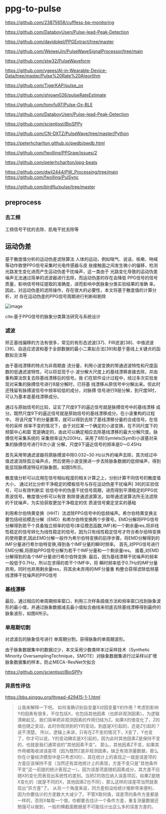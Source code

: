 # ppg-to-pulse

https://github.com/23875658/cuffless-bp-monitoring

https://github.com/DataboyUsen/Pulse-lead-Peak-Detection

https://github.com/davidokel/PPGExtract/tree/master

https://github.com/WeiweiJin/PulseWaveSignalProcessor/tree/main

https://github.com/stw32/PulseWaveform

https://github.com/vgees/AI-in-Wearable-Device-Data/tree/master/Pulse%20Rate%20Algorithm

https://github.com/TigerKAP/pulse_ox

https://github.com/shiown026/pulseRateEstimate


https://github.com/tonyfu97/Pulse-Ox-BLE


https://github.com/DataboyUsen/Pulse-lead-Peak-Detection


https://github.com/scientisst/BioSPPy


https://github.com/CN-DXTZ/PulseWave/tree/master/Python

https://peterhcharlton.github.io/pwdb/pwdb.html

https://github.com/fwolling/PPGraw/issues/2

https://github.com/peterhcharlton/ppg-beats

https://github.com/dwil2444/PW_Processing/tree/main
https://github.com/fwolling/PulSync

https://github.com/birdflu/pulse/tree/master

## preprocess

### 去工频

工频信号干扰的去除、肌电干扰去除等

## 运动伪差

基于散度值分析的运动伪差滤除算法 
人体的运动，例如喘气、说话、咳嗽、呐喊等动作致使PPG信号采集时光电传感器与皮
肤接触面之间发生微小的偏移，检测光路发生变化进而产生运动伪差干扰噪声，这一类由于
光路变化导致的运动伪差噪声无法通过简单的滤波器进行去除，而运动伪差的存在会降低
PPG信号的信号质量，影响信号特征提取的准确度，进而影响中医脉象分类实验结果的准确
率。因此，对运动伪差的滤除操作，存在很大的必要性，本文将基于散度值的计算分析，对
存在运动伪差的PPG信号周期进行判断和剔除

![image](https://github.com/wanghaisheng/ppg-to-pulse/assets/2363295/8beac941-c574-49f7-8ee5-25e6d5dc5000)

cite:基于PPG信号的脉象分类算法研究与系统设计

### 滤波


矫正基线偏移的方法有很多，常见的有形态滤波[37]、FIR滤波[38]、中值滤波[39]、自适应滤波和基于全部数据的最小二乘拟合法[39]和基于基线上关键点的函数拟合法等

由于基线漂移的特点为非周期直
流分量，利用小波变换的带通滤波特性和尺度函数的低通滤波特性，可以将显现于小
波分解大尺度上的基线漂移直接去除，并由重构算法恢复去除基线漂移后的信号。我
们在软件设计过程中，经过多次实验发现对采集的脉搏信号进行8层分解时，已将基
线漂移从原信号中分解出来。但此时还残留有脉搏波信号中频率较低的成分，对脉搏
信号进行9层分解，到尺度9时，可认为基本是基线漂移成分。

通过与原始信号的比较，证实了尺度9下的逼近信号就是脉搏信号中的基线漂移
成分。既然尺度9下的逼近信号就是原始信号的基线漂移成分。在小波重构的过程中，
将该尺度下的分量置零，就可以得到去除了基线漂移分量的合成信号。在信号的采样
频率不变的情况下，由于对应某一个确定的小波变换，在不同尺度下的频窗中心和窗
宽是确定的，由此可以确定相应去除基线漂移的最大分解尺度。脉搏信号采集系统的
采集频率设为200Hz，采用了8阶Symlets(Sym8)小波基对采集的脉搏信号进行9次小波
分解，尺度9下逼近信号的频率是0～0.45Hz



首先采用带通滤波器将原脉搏波中除0.032~30 Hz以外的噪声去除，其次经过中值滤波消除孤立噪声点，然后使用小波变换进一步去除脉象数据的低频噪声，得到能显现脉搏波特征的脉象图，如图5所示。

散度值分析可以应用在信号相似程度的相关计算之上，分别计算不同信号的散度值大小，
通过对比分析干净稳定的模板信号与存在运动伪差干扰噪声[
38]的实验信号，可以有效判断实
验信号中的伪差干扰信号周期，进而得到平滑稳定的PPG优质波信号。散度值分析可以有效
剔除普通滤波算法，如带通滤波算法所无法滤除的干扰噪声，为实验获取更加干净稳定的优
质波信号奠定坚实的基础


利用希尔伯特黄变换（HHT）法滤除PPG信号中的低频噪声。希尔伯特黄变换主要包括经验模态分解（EMD）和希尔伯特变换两个步骤号。EMD分解将PPG信号分解得到若干个具备独立频率的信号(本征模态函数,IMF)和一个剩余量res,将非线性稳定的信号转化为线性稳定的信号。因为只有线性稳定信号才符合希尔伯特变换的使用要求,因此EMD分解一般作为希尔伯特变换的前序步骤。将EMD分解得到的IMF分量进行希尔伯特变换,得到各个IMF分量的瞬I时频率。
首先,对PPG信号进行EMD分解,将原始PPG信号分解为若干个IMF分量和一个剩余量res。
接着,对EMD分解得到的各个IMF分量进行希尔伯特变换:
最后，因为基线漂移干扰噪声的频率一般低于0.7Hz，所以在求得的若干个IMF中，将
瞬时频率低于0.7Hz的IMF分量弃用，同时也弃用剩余量res，将其余未弃用的IMF分量重
构整合获得滤除低频基线漂移干扰噪声的PPG信号



### 基线漂移 

最后，通过相应的单周期频率窗口，利用三次样条插值方法和频率窗口找到脉象波形的最小值，并通过脉象数据减去最小值拟合曲线来彻底去除基线漂移得到最终的脉象波形，如图6所示。

### 单周期切割


对滤波后的脉象信号进行 单周期分割，获得脉象的单周期波形。

由于脉象数据集中的数据过少，本文采用少数类样本过采样技术（Synthetic Minority OversamplingTechnique，SMOTE）对脉象数据集进行过采样以扩增脉象数据集的样本，防止MECA⁃ResNet欠拟合


https://github.com/scientisst/BioSPPy


### 异质性评估

https://bbs.pinggu.org/thread-429415-1-1.html

>让我来解释一下吧。
如何准确识别自变量X对因变量Y的作用？考虑到影响Y的因素有很多，不仅包括X，也包括其他因素（也即非观测因素）。为逻辑清晰起见，我们简单把非观测因素的作用归结为Z。如果X的值变化了，Z的值也随之变动，此时你观测到的Y的变动，到底是X引起的，还是Z引起的？说不清楚。
所以，逻辑上来讲，只有在Z不变的情况下，X变了，Y也变了，你才可以说，Y的变动确实是X引起的，因为此时其他因素Z是保持不变的，也就是我们通常说的“其他因素不变”。
那么，其他因素Z不变，如果其作用被吸收进误差项（因为既然Z是非观测因素，缺乏有效测量数据，那么你在计量经济模型中是只考虑X的），其在统计上的表现之一就是误差项的方差应该保持不变（当然还有其他统计上的表现，方差不变只是“其他条件不变”这一前提的统计表现之一）。因为误差项是随机因素成分，其方差不应随X的变化而表现出系统性的差别。当把Z的效应纳入误差项后，如果Z是随X变化的（就是不同的X，其他因素Z也不同），那么这样的误差项当然就表现出“异方差”了。
从另一个角度来说，同方差假设给统计推断带来便利，因为你要估计的方差数大大减少了。不管X取何值，误差项的条件方差都是一样的，否则X每取一个值，你都要去估计一个条件方差，重复测量数据还勉强可以做到，一般的横截面数据是不可能估计出这么多的误差方差的。
